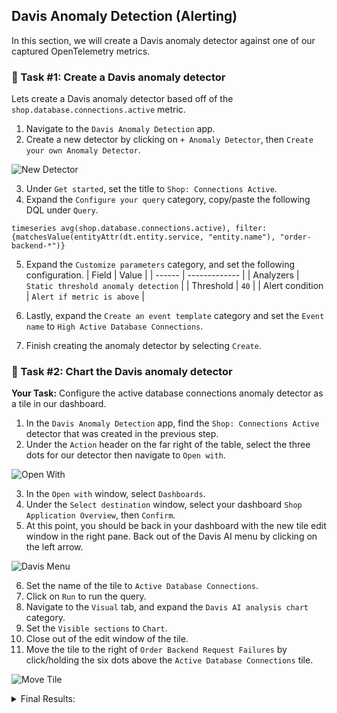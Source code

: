 ## Davis Anomaly Detection (Alerting)

In this section, we will create a Davis anomaly detector against one of our captured OpenTelemetry metrics.


### 📌 Task #1: Create a Davis anomaly detector

Lets create a Davis anomaly detector based off of the `shop.database.connections.active` metric. 

1. Navigate to the `Davis Anomaly Detection` app. 
2. Create a new detector by clicking on `+ Anomaly Detector`, then `Create your own Anomaly Detector`.

![New Detector](../../../assets/images/03-03-01-new_detector.png)

3. Under `Get started`, set the title to `Shop: Connections Active`.
4. Expand the `Configure your query` category, copy/paste the following DQL under `Query`.
```
timeseries avg(shop.database.connections.active), filter:{matchesValue(entityAttr(dt.entity.service, "entity.name"), "order-backend-*")}
```
5. Expand the `Customize parameters` category, and set the following configuration.
| Field | Value |
| ------ | ------------- |
| Analyzers | `Static threshold anomaly detection`  |
| Threshold | `40` |
| Alert condition | `Alert if metric is above` | 

6. Lastly, expand the `Create an event template` category and set the `Event name` to `High Active Database Connections`.
7. Finish creating the anomaly detector by selecting `Create`.


### 📌 Task #2: Chart the Davis anomaly detector

**Your Task:** Configure the active database connections anomaly detector as a tile in our dashboard.

1. In the `Davis Anomaly Detection` app, find the `Shop: Connections Active` detector that was created in the previous step.
2. Under the `Action` header on the far right of the table, select the three dots for our detector then navigate to `Open with`.

![Open With](../../../assets/images/03-03-02-open_with.png)

3. In the `Open with` window, select `Dashboards`.
4. Under the `Select destination` window, select your dashboard `Shop Application Overview`, then `Confirm`.
5. At this point, you should be back in your dashboard with the new tile edit window in the right pane. Back out of the Davis AI menu by clicking on the left arrow.

![Davis Menu](../../../assets/images/03-03-02-davis_menu.png)

6. Set the name of the tile to `Active Database Connections`.
7. Click on `Run` to run the query.
8. Navigate to the `Visual` tab, and expand the `Davis AI analysis chart` category.
9. Set the `Visible sections` to `Chart`.
10. Close out of the edit window of the tile.
11. Move the tile to the right of `Order Backend Request Failures` by click/holding the six dots above the `Active Database Connections` tile.

![Move Tile](../../../assets/images/03-03-02-move.png)

<details>
  <summary>Final Results:</summary>
![Tile 1](../../../assets/images/03-03-02-complete.png)
</details>
